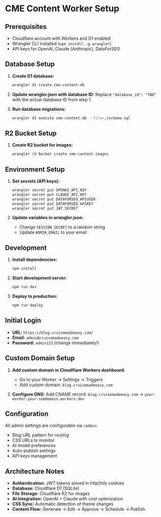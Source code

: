 # CME Content Worker Setup

## Prerequisites
- Cloudflare account with Workers and D1 enabled
- Wrangler CLI installed (`npm install -g wrangler`)
- API keys for OpenAI, Claude (Anthropic), DataForSEO

## Database Setup

1. **Create D1 database:**
   ```bash
   wrangler d1 create cme-content-db
   ```
   
2. **Update wrangler.json with database ID:**
   Replace `"database_id": "TBD"` with the actual database ID from step 1.

3. **Run database migrations:**
   ```bash
   wrangler d1 execute cme-content-db --file=./schema.sql
   ```

## R2 Bucket Setup

1. **Create R2 bucket for images:**
   ```bash
   wrangler r2 bucket create cme-content-images
   ```

## Environment Setup

1. **Set secrets (API keys):**
   ```bash
   wrangler secret put OPENAI_API_KEY
   wrangler secret put CLAUDE_API_KEY  
   wrangler secret put DATAFORSEO_APIUSER
   wrangler secret put DATAFORSEO_APIKEY
   wrangler secret put JWT_SECRET
   ```

2. **Update variables in wrangler.json:**
   - Change `SESSION_SECRET` to a random string
   - Update `ADMIN_EMAIL` to your email

## Development

1. **Install dependencies:**
   ```bash
   npm install
   ```

2. **Start development server:**
   ```bash
   npm run dev
   ```

3. **Deploy to production:**
   ```bash
   npm run deploy
   ```

## Initial Login

- **URL:** `https://blog.cruisemadeeasy.com/`
- **Email:** `admin@cruisemadeeasy.com`  
- **Password:** `admin123` (change immediately!)

## Custom Domain Setup

1. **Add custom domain in Cloudflare Workers dashboard:**
   - Go to your Worker → Settings → Triggers
   - Add custom domain: `blog.cruisemadeeasy.com`

2. **Configure DNS:**
   Add CNAME record: `blog.cruisemadeeasy.com` → `your-worker.your-subdomain.workers.dev`

## Configuration

All admin settings are configurable via `/admin`:
- Blog URL pattern for routing
- CSS URLs to monitor
- AI model preferences  
- Auto-publish settings
- API keys management

## Architecture Notes

- **Authentication:** JWT tokens stored in httpOnly cookies
- **Database:** Cloudflare D1 (SQLite)
- **File Storage:** Cloudflare R2 for images  
- **AI Integration:** OpenAI + Claude with cost optimization
- **CSS Sync:** Automatic detection of theme changes
- **Content Flow:** Generate → Edit → Approve → Schedule → Publish